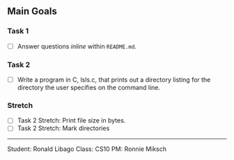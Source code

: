 ## Main Goals

### Task 1

* [ ] Answer questions *inline* within `README.md`.

### Task 2

* [ ] Write a program in C, lsls.c, that prints out a directory listing for the directory the user specifies on the command line.

### Stretch

* [ ] Task 2 Stretch: Print file size in bytes.
* [ ] Task 2 Stretch: Mark directories

---

Student: Ronald Libago
Class: CS10
PM: Ronnie Miksch